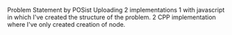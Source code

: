 Problem Statement by POSist Uploading 2 implementations 1 with javascript in which I've created the structure of the problem. 2 CPP implementation where I've only created creation of node.

